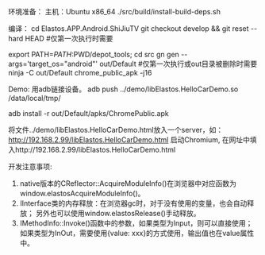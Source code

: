 环境准备：
  主机：Ubuntu x86_64
  ./src/build/install-build-deps.sh

编译：
  cd Elastos.APP.Android.ShiJiuTV
  git checkout develop && git reset --hard HEAD #仅第一次执行时需要

  export PATH=$PATH:$PWD/depot_tools;
  cd src
  gn gen --args='target_os="android"' out/Default #仅第一次执行或out目录被删除时需要
  ninja -C out/Default chrome_public_apk -j16

Demo:
  用adb链接设备。
  adb push ../demo/libElastos.HelloCarDemo.so /data/local/tmp/

  adb install -r out/Default/apks/ChromePublic.apk

  将文件../demo/libElastos.HelloCarDemo.html放入一个server，如：http://192.168.2.99/libElastos.HelloCarDemo.html
  启动Chromium, 在网址中填入http://192.168.2.99/libElastos.HelloCarDemo.html

开发注意事项:
  1. native版本的CReflector::AcquireModuleInfo()在浏览器中对应函数为window.elastosAcquireModuleInfo()。
  2. IInterface类的内存释放：在浏览器gc时，对于没有使用的变量，也会自动释放；
     另外也可以使用window.elastosRelease()手动释放。
  3. IMethodInfo::Invoke()函数中的参数，如果类型为Input，则可以直接使用；
     如果类型为InOut，需要使用{value: xxx}的方式使用，输出值也在value属性中。
